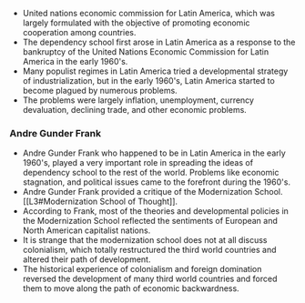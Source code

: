 - United nations economic commission for Latin America, which was largely formulated with the objective of promoting economic cooperation among countries.
- The dependency school first arose in Latin America as a response to the bankruptcy of the United Nations Economic Commission for Latin America in the early 1960's.
- Many populist regimes in Latin America tried a developmental strategy of industrialization, but in the early 1960's, Latin America started to become plagued by numerous problems.
- The problems were largely inflation, unemployment, currency devaluation, declining trade, and other economic problems.

### Andre Gunder Frank
- Andre Gunder Frank who happened to be in Latin America in the early 1960's, played a very important role in spreading the ideas of dependency school to the rest of the world. Problems like economic stagnation, and political issues came to the forefront during the 1960's.
- Andre Gunder Frank provided a critique of the Modernization School. [[L3#Modernization School of Thought]].
- According to Frank, most of the theories and developmental policies in the Modernization School reflected the sentiments of European and North American capitalist nations.
- It is strange that the modernization school does not at all discuss colonialism, which totally restructured the third world countries and altered their path of development. 
- The historical experience of colonialism and foreign domination reversed the development of many third world countries and forced them to move along the path of economic backwardness.
